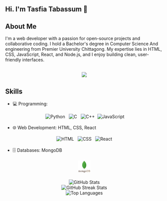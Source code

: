 ## Hi. I'm Tasfia Tabassum 👋


## About Me
I'm a web developer with a passion for open-source projects and collaborative coding. I hold a Bachelor's degree in Computer Science And engineering from Premier University Chittagong. My expertise lies in HTML, CSS, JavaScript, React, and Node.js, and I enjoy building clean, user-friendly interfaces.


<div align="center">
  <br>
  <a href="https://www.dailyrandomphoto.com/p/2024/2024-07-01/"><img src="https://encrypted-tbn0.gstatic.com/images?q=tbn:ANd9GcTtBECULi-uLsNYoob1qmjUdoLR7JvKBqcPKQ&s" width="400px"></a>
  <br>
</div>


## Skills
- 💻 Programming:
<p align="center">
	<img title="Python" alt="Python" src="https://raw.githubusercontent.com/Thomas-George-T/Thomas-George-T/master/assets/python.svg" width="40" height="40" style="vertical-align:down; margin:4px"/>
	<img title="C" alt="C" src="https://upload.wikimedia.org/wikipedia/commons/thumb/1/18/C_Programming_Language.svg/926px-C_Programming_Language.svg.png" width="40" height="40" style="vertical-align:down; margin:4px"/>
	<img title="C++" alt="C++" src="https://upload.wikimedia.org/wikipedia/commons/thumb/1/18/ISO_C%2B%2B_Logo.svg/1200px-ISO_C%2B%2B_Logo.svg.png" width="40" height="40" style="vertical-align:down; margin:4px"/>
	<img title="JavaScript" alt="JavaScript" src="https://encrypted-tbn0.gstatic.com/images?q=tbn:ANd9GcTREdzIm059l3VBs7UhzK7yTl96mzyeQxwPkQ&s" width="40" style="vertical-align:down;"/>
</p>
 
- 🌐 Web Development: HTML, CSS, React
<p align="center">
	<img title="HTML" alt="HTML" src="https://upload.wikimedia.org/wikipedia/commons/6/61/HTML5_logo_and_wordmark.svg" width="40" height="40" style="vertical-align:down; margin:4px"/>
	<img title="CSS" alt="CSS" src="https://upload.wikimedia.org/wikipedia/commons/d/d5/CSS3_logo_and_wordmark.svg" width="40" height="40" style="vertical-align:down; margin:4px"/>
	<img title="React" alt="React" src="https://upload.wikimedia.org/wikipedia/commons/a/a7/React-icon.svg" width="40" height="40" style="vertical-align:down; margin:4px"/>
</p>

- 🗄️ Databases: MongoDB
<p align="center">
	<img title="MongoDB" alt="MongoDB" src="https://raw.githubusercontent.com/devicons/devicon/master/icons/mongodb/mongodb-original-wordmark.svg" width="40" height="40" style="vertical-align:down; margin:4px"/>
</p>


<div align="center">
  <img src="https://github-readme-stats.vercel.app/api?username=tasfia236&show_icons=true&theme=dark" alt="GitHub Stats">
</div>

<div align="center">
  <img src="https://github-readme-streak-stats.herokuapp.com/?user=tasfia236&theme=dark" alt="GitHub Streak Stats">
</div>

<div align="center">
  <img src="https://github-readme-stats.vercel.app/api/top-langs/?username=tasfia236&layout=compact&theme=dark" alt="Top Languages">
</div>
